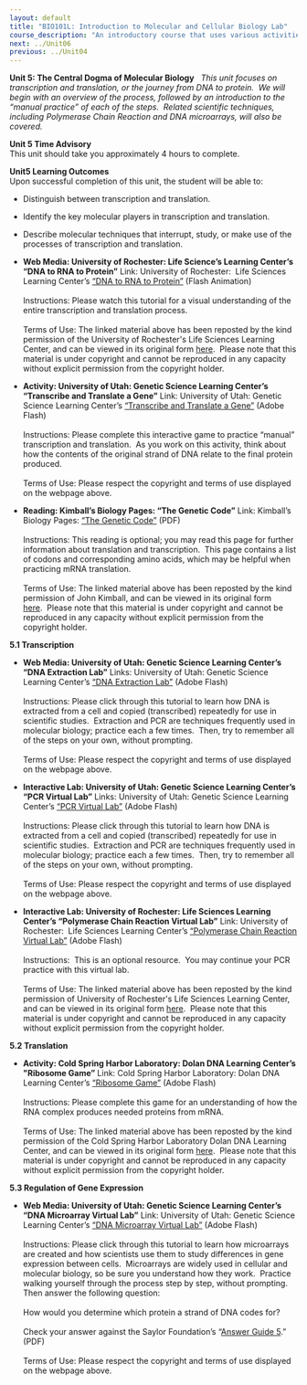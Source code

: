 ```yaml
---
layout: default
title: "BIO101L: Introduction to Molecular and Cellular Biology Lab"
course_description: "An introductory course that uses various activities and exercises to provide the basic principles and methods of biology. Lab topics include: the scientific method, DNA structure, transcription and translation, PCR and microarrays, prokaryotic and eukaryotic cells, photosynthesis, glycolysis and cellular respiration, genetics, and cell division."
next: ../Unit06
previous: ../Unit04
---
```

**Unit 5: The Central Dogma of Molecular Biology** <span id="5"></span> 
*This unit focuses on transcription and translation, or the journey from
DNA to protein.  We will begin with an overview of the process, followed
by an introduction to the “manual practice” of each of the steps. 
Related scientific techniques, including Polymerase Chain Reaction and
DNA microarrays, will also be covered.*

**Unit 5 Time Advisory**  
This unit should take you approximately 4 hours to complete.

**Unit5 Learning Outcomes**  
Upon successful completion of this unit, the student will be able to:  
-   Distinguish between transcription and translation.
-   Identify the key molecular players in transcription and translation.
-   Describe molecular techniques that interrupt, study, or make use of
    the processes of transcription and translation.

-   **Web Media: University of Rochester: Life Science’s Learning
    Center’s “DNA to RNA to Protein”**
    Link: University of Rochester:  Life Sciences Learning Center’s
    [“DNA to RNA to
    Protein”](http://www.saylor.org/content/general/dna_rna_protein.swf) (Flash
    Animation)  
        
     Instructions: Please watch this tutorial for a visual understanding
    of the entire transcription and translation process.  
        
     Terms of Use: The linked material above has been reposted by the
    kind permission of the University of Rochester's Life Sciences
    Learning Center, and can be viewed in its original form
    [here](http://lifesciences.envmed.rochester.edu/movies/Dogma2.swf).  Please
    note that this material is under copyright and cannot be reproduced
    in any capacity without explicit permission from the copyright
    holder. 

-   **Activity: University of Utah: Genetic Science Learning Center’s
    “Transcribe and Translate a Gene”**
    Link: University of Utah: Genetic Science Learning Center’s
    [“Transcribe and Translate a
    Gene”](http://learn.genetics.utah.edu/content/begin/dna/transcribe/) (Adobe
    Flash)  
        
     Instructions: Please complete this interactive game to practice
    “manual” transcription and translation.  As you work on this
    activity, think about how the contents of the original strand of DNA
    relate to the final protein produced.  
        
     Terms of Use: Please respect the copyright and terms of use
    displayed on the webpage above.

-   **Reading: Kimball’s Biology Pages: “The Genetic Code”**
    Link: Kimball’s Biology Pages: [“The Genetic
    Code”](http://www.saylor.org/site/wp-content/uploads/2011/06/BIO101lab-5.pdf) (PDF)  
        
     Instructions: This reading is optional; you may read this page for
    further information about translation and transcription.  This page
    contains a list of codons and corresponding amino acids, which may
    be helpful when practicing mRNA translation.  
        
     Terms of Use: The linked material above has been reposted by the
    kind permission of John Kimball, and can be viewed in its original
    form
    [here](http://users.rcn.com/jkimball.ma.ultranet/BiologyPages/C/Codons.html).  Please
    note that this material is under copyright and cannot be reproduced
    in any capacity without explicit permission from the copyright
    holder. 

**5.1 Transcription** <span id="5.1"></span> 
-   **Web Media: University of Utah: Genetic Science Learning Center’s
    “DNA Extraction Lab”**
    Links: University of Utah: Genetic Science Learning Center’s [“DNA
    Extraction
    Lab”](http://learn.genetics.utah.edu/content/labs/extraction/) (Adobe
    Flash)   
        
     Instructions: Please click through this tutorial to learn how DNA
    is extracted from a cell and copied (transcribed) repeatedly for use
    in scientific studies.  Extraction and PCR are techniques frequently
    used in molecular biology; practice each a few times.  Then, try to
    remember all of the steps on your own, without prompting.  
        
     Terms of Use: Please respect the copyright and terms of use
    displayed on the webpage above.

-   **Interactive Lab: University of Utah: Genetic Science Learning
    Center’s “PCR Virtual Lab”**
    Links: University of Utah: Genetic Science Learning Center’s [“PCR
    Virtual Lab”](http://learn.genetics.utah.edu/content/labs/pcr/)
    (Adobe Flash)  
        
     Instructions: Please click through this tutorial to learn how DNA
    is extracted from a cell and copied (transcribed) repeatedly for use
    in scientific studies.  Extraction and PCR are techniques frequently
    used in molecular biology; practice each a few times.  Then, try to
    remember all of the steps on your own, without prompting.  
        
     Terms of Use: Please respect the copyright and terms of use
    displayed on the webpage above.

-   **Interactive Lab: University of Rochester: Life Sciences Learning
    Center’s “Polymerase Chain Reaction Virtual Lab”**
    Link: University of Rochester:  Life Sciences Learning Center’s
    [“Polymerase Chain Reaction Virtual
    Lab”](http://www.saylor.org/content/general/polymerase_chain.swf) (Adobe
    Flash)  
        
     Instructions:  This is an optional resource.  You may continue your
    PCR practice with this virtual lab.  
        
     Terms of Use: The linked material above has been reposted by the
    kind permission of University of Rochester's Life Sciences Learning
    Center, and can be viewed in its original form
    [here](http://lifesciences.envmed.rochester.edu/movies/PCR_final.swf).  Please
    note that this material is under copyright and cannot be reproduced
    in any capacity without explicit permission from the copyright
    holder. 

**5.2 Translation** <span id="5.2"></span> 
-   **Activity: Cold Spring Harbor Laboratory: Dolan DNA Learning
    Center’s "Ribosome Game”**
    Link: Cold Spring Harbor Laboratory: Dolan DNA Learning Center’s
    [“Ribosome
    Game”](http://www.saylor.org/content/general/ribosome_game.swf) (Adobe
    Flash)  
        
     Instructions: Please complete this game for an understanding of how
    the RNA complex produces needed proteins from mRNA.  
        
     Terms of Use: The linked material above has been reposted by the
    kind permission of the Cold Spring Harbor Laboratory Dolan DNA
    Learning Center, and can be viewed in its original form
    [here](http://www.dnalc.org/view/15890-Ribosome-game-interactive-2D-animation.html).  Please
    note that this material is under copyright and cannot be reproduced
    in any capacity without explicit permission from the copyright
    holder. 

**5.3 Regulation of Gene Expression** <span id="5.3"></span> 
-   **Web Media: University of Utah: Genetic Science Learning Center’s
    “DNA Microarray Virtual Lab”**
    Link: University of Utah: Genetic Science Learning Center’s [“DNA
    Microarray Virtual
    Lab”](http://learn.genetics.utah.edu/content/labs/microarray/) (Adobe
    Flash)  
        
     Instructions: Please click through this tutorial to learn how
    microarrays are created and how scientists use them to study
    differences in gene expression between cells.  Microarrays are
    widely used in cellular and molecular biology, so be sure you
    understand how they work.  Practice walking yourself through the
    process step by step, without prompting.  Then answer the following
    question:  
        
     How would you determine which protein a strand of DNA codes for?  
        
     Check your answer against the Saylor Foundation’s “[Answer Guide
    5](http://www.saylor.org/site/wp-content/uploads/2011/05/BIO101LAB-AG5-FINAL.pdf).”
    (PDF)  
        
     Terms of Use: Please respect the copyright and terms of use
    displayed on the webpage above.



